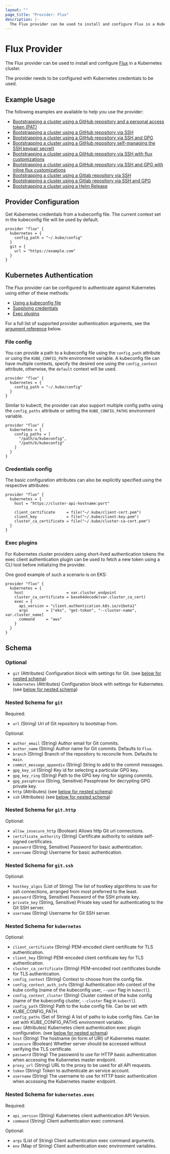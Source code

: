 ```yaml
---
layout: ""
page_title: "Provider: Flux"
description: |-
  The Flux provider can be used to install and configure Flux in a Kubernetes cluster.
---
```


# Flux Provider

The Flux provider can be used to install and configure [Flux](https://github.com/fluxcd/flux2/) in a Kubernetes cluster.

The provider needs to be configured with Kubernetes credentials to be used.

## Example Usage

The following examples are available to help you use the provider:

- [Bootstrapping a cluster using a GitHub repository and a personal access token (PAT)](https://github.com/fluxcd/terraform-provider-flux/tree/main/examples/github-via-pat)
- [Bootstrapping a cluster using a GitHub repository via SSH](https://github.com/fluxcd/terraform-provider-flux/tree/main/examples/github-via-ssh)
- [Bootstrapping a cluster using a GitHub repository via SSH and GPG](https://github.com/fluxcd/terraform-provider-flux/tree/main/examples/github-via-ssh-with-gpg)
- [Bootstrapping a cluster using a GitHub repository self-managing the SSH keypair secret)](https://github.com/fluxcd/terraform-provider-flux/tree/main/examples/github-self-managed-ssh-keypair)
- [Bootstrapping a cluster using a GitHub repository via SSH with flux customizations](https://github.com/fluxcd/terraform-provider-flux/tree/main/examples/github-with-customizations)
- [Bootstrapping a cluster using a GitHub repository via SSH and GPG with inline flux customizations](https://github.com/fluxcd/terraform-provider-flux/tree/main/examples/github-with-inline-customizations)
- [Bootstrapping a cluster using a Gitlab repository via SSH](https://github.com/fluxcd/terraform-provider-flux/tree/main/examples/gitlab-via-ssh)
- [Bootstrapping a cluster using a Gitlab repository via SSH and GPG](https://github.com/fluxcd/terraform-provider-flux/tree/main/examples/gitlab-via-ssh-with-gpg)
- [Bootstrapping a cluster using a Helm Release](https://github.com/fluxcd/terraform-provider-flux/tree/main/examples/helm-install)

## Provider Configuration

Get Kubernetes credentials from a kubeconfig file. The current context set in the kubeconfig file will be used by default.

```hcl
provider "flux" {
  kubernetes = {
    config_path = "~/.kube/config"
  }
  git = {
    url = "https://example.com"
  }
}
```

## Kubernetes Authentication

The Flux provider can be configured to authenticate against Kubernetes using
either of these methods:

* [Using a kubeconfig file](#file-config)
* [Supplying credentials](#credentials-config)
* [Exec plugins](#exec-plugins)

For a full list of supported provider authentication arguments, see the [argument reference](#nestedatt--kubernetes) below.

### File config

You can provide a path to a kubeconfig file using the `config_path` attribute or
using the `KUBE_CONFIG_PATH` environment variable.
A kubeconfig file can have multiple contexts, specify the desired one using the
`config_context` attribute, otherwise, the `default` context will be used.

```hcl
provider "flux" {
  kubernetes = {
    config_path = "~/.kube/config"
  }
}
```

Similar to kubectl, the provider can also support multiple config paths using
the `config_paths` attribute or setting the `KUBE_CONFIG_PATHS` environment
variable.

```hcl
provider "flux" {
  kubernetes = {
    config_paths = [
      "/path/a/kubeconfig",
      "/path/b/kubeconfig"
    ]
  }
}
```

### Credentials config

The basic configuration attributes can also be explicitly specified using the
respective attributes:

```hcl
provider "flux" {
  kubernetes = {
    host = "https://cluster-api-hostname:port"

    client_certificate     = file("~/.kube/client-cert.pem")
    client_key             = file("~/.kube/client-key.pem")
    cluster_ca_certificate = file("~/.kube/cluster-ca-cert.pem")
  }
}
```

### Exec plugins

For Kubernetes cluster providers using short-lived authentication tokens the
exec client authentication plugin can be used to fetch a new token using a CLI
tool before initializing the provider.

One good example of such a scenario is on EKS:

```hcl
provider "flux" {
  kubernetes = {
    host                   = var.cluster_endpoint
    cluster_ca_certificate = base64decode(var.cluster_ca_cert)
    exec = {
      api_version = "client.authentication.k8s.io/v1beta1"
      args        = ["eks", "get-token", "--cluster-name", var.cluster_name]
      command     = "aws"
    }
  }
}
```

<!-- schema generated by tfplugindocs -->
## Schema

### Optional

- `git` (Attributes) Configuration block with settings for Git. (see [below for nested schema](#nestedatt--git))
- `kubernetes` (Attributes) Configuration block with settings for Kubernetes. (see [below for nested schema](#nestedatt--kubernetes))

<a id="nestedatt--git"></a>
### Nested Schema for `git`

Required:

- `url` (String) Url of Git repository to bootstrap from.

Optional:

- `author_email` (String) Author email for Git commits.
- `author_name` (String) Author name for Git commits. Defaults to `Flux`.
- `branch` (String) Branch of the repository to reconcile from. Defaults to `main`.
- `commit_message_appendix` (String) String to add to the commit messages.
- `gpg_key_id` (String) Key id for selecting a particular GPG key.
- `gpg_key_ring` (String) Path to the GPG key ring for signing commits.
- `gpg_passphrase` (String, Sensitive) Passphrase for decrypting GPG private key.
- `http` (Attributes) (see [below for nested schema](#nestedatt--git--http))
- `ssh` (Attributes) (see [below for nested schema](#nestedatt--git--ssh))

<a id="nestedatt--git--http"></a>
### Nested Schema for `git.http`

Optional:

- `allow_insecure_http` (Boolean) Allows http Git url connections.
- `certificate_authority` (String) Certificate authority to validate self-signed certificates.
- `password` (String, Sensitive) Password for basic authentication.
- `username` (String) Username for basic authentication.


<a id="nestedatt--git--ssh"></a>
### Nested Schema for `git.ssh`

Optional:

- `hostkey_algos` (List of String) The list of hostkey algorithms to use for ssh connections, arranged from most preferred to the least.
- `password` (String, Sensitive) Password of the SSH private key.
- `private_key` (String, Sensitive) Private key used for authenticating to the Git SSH server.
- `username` (String) Username for Git SSH server.



<a id="nestedatt--kubernetes"></a>
### Nested Schema for `kubernetes`

Optional:

- `client_certificate` (String) PEM-encoded client certificate for TLS authentication.
- `client_key` (String) PEM-encoded client certificate key for TLS authentication.
- `cluster_ca_certificate` (String) PEM-encoded root certificates bundle for TLS authentication.
- `config_context` (String) Context to choose from the config file.
- `config_context_auth_info` (String) Authentication info context of the kube config (name of the kubeconfig user, `--user` flag in `kubectl`).
- `config_context_cluster` (String) Cluster context of the kube config (name of the kubeconfig cluster, `--cluster` flag in `kubectl`).
- `config_path` (String) Path to the kube config file. Can be set with KUBE_CONFIG_PATH.
- `config_paths` (Set of String) A list of paths to kube config files. Can be set with KUBE_CONFIG_PATHS environment variable.
- `exec` (Attributes) Kubernetes client authentication exec plugin configuration. (see [below for nested schema](#nestedatt--kubernetes--exec))
- `host` (String) The hostname (in form of URI) of Kubernetes master.
- `insecure` (Boolean) Whether server should be accessed without verifying the TLS certificate.
- `password` (String) The password to use for HTTP basic authentication when accessing the Kubernetes master endpoint.
- `proxy_url` (String) URL to the proxy to be used for all API requests.
- `token` (String) Token to authenticate an service account.
- `username` (String) The username to use for HTTP basic authentication when accessing the Kubernetes master endpoint.

<a id="nestedatt--kubernetes--exec"></a>
### Nested Schema for `kubernetes.exec`

Required:

- `api_version` (String) Kubernetes client authentication API Version.
- `command` (String) Client authentication exec command.

Optional:

- `args` (List of String) Client authentication exec command arguments.
- `env` (Map of String) Client authentication exec environment variables.
